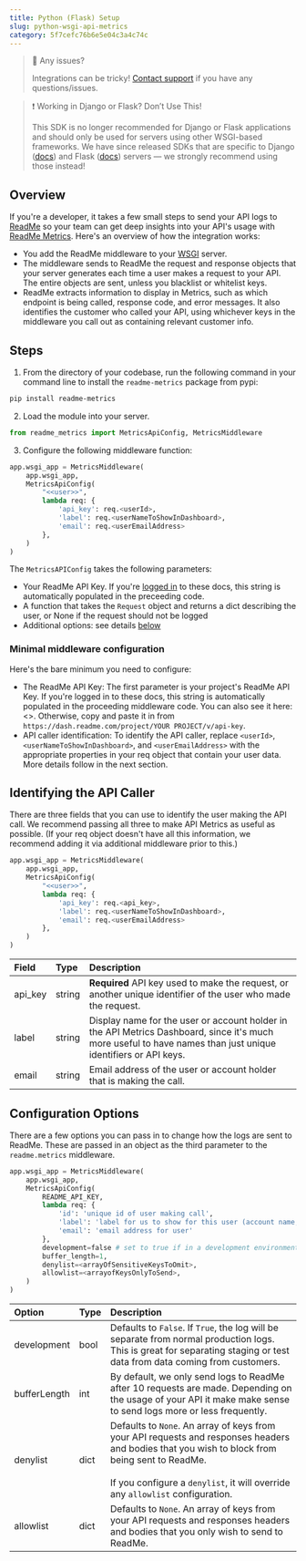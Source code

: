 ```yaml
---
title: Python (Flask) Setup
slug: python-wsgi-api-metrics
category: 5f7cefc76b6e5e04c3a4c74c
---
```


> 🚧 Any issues?
>
> Integrations can be tricky! [Contact support](https://docs.readme.com/guides/docs/contact-support) if you have any questions/issues.

> ❗ Working in Django or Flask? Don’t Use This!
>
> This SDK is no longer recommended for Django or Flask applications and should only be used for servers using other WSGI-based frameworks. We have since released SDKs that are specific to Django ([docs](https://docs.readme.com/docs/python-django-api-metrics)) and Flask ([docs](https://docs.readme.com/docs/python-flask-api-metrics)) servers — we strongly recommend using those instead!

## Overview

If you're a developer, it takes a few small steps to send your API logs to [ReadMe](http://readme.com/) so your team can get deep insights into your API's usage with [ReadMe Metrics](https://readme.com/metrics). Here's an overview of how the integration works:

* You add the ReadMe middleware to your [WSGI](https://wsgi.readthedocs.io/) server.
* The middleware sends to ReadMe the request and response objects that your server generates each time a user makes a request to your API. The entire objects are sent, unless you blacklist or whitelist keys.
* ReadMe extracts information to display in Metrics, such as which endpoint is being called, response code, and error messages. It also identifies the customer who called your API, using whichever keys in the middleware you call out as containing relevant customer info.

## Steps

1. From the directory of your codebase, run the following command in your command line to install the `readme-metrics` package from pypi:

```bash
pip install readme-metrics
```

2. Load the module into your server.

```python
from readme_metrics import MetricsApiConfig, MetricsMiddleware
```

3. Configure the following middleware function:

```python
app.wsgi_app = MetricsMiddleware(
    app.wsgi_app,
    MetricsApiConfig(
        "<<user>>",
        lambda req: {
            'api_key': req.<userId>,
            'label': req.<userNameToShowInDashboard>,
            'email': req.<userEmailAddress>
        },
    )
)
```

The `MetricsAPIConfig` takes the following parameters:

* Your ReadMe API Key. If you're [logged in](https://dash.readme.io/to/metrics) to these docs, this string is automatically populated in the preceeding code.
* A function that takes the `Request` object and returns a dict describing the user, or None if the request should not be logged
* Additional options: see details [below](#section-configuration-options)

### Minimal middleware configuration

Here's the bare minimum you need to configure:

* The ReadMe API Key: The first parameter is your project's ReadMe API Key. If you're logged in to these docs, this string is automatically populated in the proceeding middleware code. You can also see it here: <<user>>. Otherwise, copy and paste it in from `https://dash.readme.com/project/YOUR PROJECT/v/api-key`.
* API caller identification: To identify the API caller, replace `<userId>`, `<userNameToShowInDashboard>`, and `<userEmailAddress>` with the appropriate properties in your req object that contain your user data. More details follow in the next section.

## Identifying the API Caller

There are three fields that you can use to identify the user making the API call. We recommend passing all three to make API Metrics as useful as possible. (If your req object doesn't have all this information, we recommend adding it via additional middleware prior to this.)

```python
app.wsgi_app = MetricsMiddleware(
    app.wsgi_app,
    MetricsApiConfig(
        "<<user>>",
        lambda req: {
            'api_key': req.<api_key>,
            'label': req.<userNameToShowInDashboard>,
            'email': req.<userEmailAddress>
        },
    )
)
```

| Field | Type | Description |
| :--- | :--- | :--- |
| api_key | string | **Required** API key used to make the request, or another unique identifier of the user who made the request. |
| label | string | Display name for the user or account holder in the API Metrics Dashboard, since it's much more useful to have names than just unique identifiers or API keys. |
| email | string | Email address of the user or account holder that is making the call. |

## Configuration Options

There are a few options you can pass in to change how the logs are sent to ReadMe. These are passed in an object as the third parameter to the `readme.metrics` middleware.

```python
app.wsgi_app = MetricsMiddleware(
    app.wsgi_app,
    MetricsApiConfig(
        README_API_KEY,
        lambda req: {
            'id': 'unique id of user making call',
            'label': 'label for us to show for this user (account name, user name, email, etc.)',
            'email': 'email address for user'
        },
        development=false # set to true if in a development environment
        buffer_length=1,
        denylist=<arrayOfSensitiveKeysToOmit>,
        allowlist=<arrayofKeysOnlyToSend>,
    )
)
```

| Option | Type | Description |
| :--- | :--- | :--- |
| development | bool | Defaults to `False`. If `True`, the log will be separate from normal production logs. This is great for separating staging or test data from data coming from customers. |
| bufferLength | int | By default, we only send logs to ReadMe after 10 requests are made. Depending on the usage of your API it make make sense to send logs more or less frequently. |
| denylist | dict | Defaults to `None`. An array of keys from your API requests and responses headers and bodies that you wish to block from being sent to ReadMe.<br /><br />If you configure a `denylist`, it will override any `allowlist` configuration. |
| allowlist | dict | Defaults to `None`. An array of keys from your API requests and responses headers and bodies that you only wish to send to ReadMe. |
